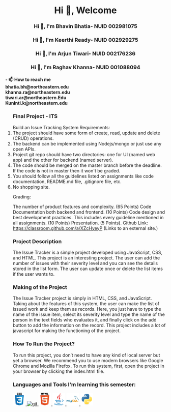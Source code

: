 <h1 align="center">Hi 👋, Welcome</h1>



<h3 align="center">Hi 👋, I'm Bhavin Bhatia- NUID 002981075</h3>
<h3 align="center">Hi 👋, I'm Keerthi Ready- NUID 002929275</h3>
<h3 align="center">Hi 👋, I'm Arjun Tiwari- NUID 002176236</h3>
<h3 align="center">Hi 👋, I'm Raghav Khanna- NUID 001088094</h3>

<h4>- 📫 How to reach me <br>bhatia.bh@northeastern.edu<br>khanna.ra@northeastern.edu <br>tiwari.ar@northeastern.Edu <br>Kuninti.k@northeastern.edu</h4>


<ol><h3>Final Project - ITS </h3>
Build an Issue Tracking System
Requirements:

<li>The project should have some form of create, read, update and delete (CRUD) operations.</li>
<li>The backend can be implemented using Nodejs/mongo or just use any open APIs.</li>
<li>Project git repo should have two directories: one for UI (named web app) and the other for backend (named server).</li>
<li>The code should be merged on the master branch before the deadline. If the code is not in master then it won't be graded.</li>
<li>You should follow all the guidelines listed on assignments like code documentation, README.md file, .gitignore file, etc.</li>
<li>No shopping site.</li>

Grading:

The number of product features and complexity. (65 Points)
Code Documentation both backend and frontend. (10 Points)
Code design and best development practices. This includes every guideline mentioned in all assignments. (10 Points)
Presentation. (5 Points).
Github Link: https://classroom.github.com/a/XZcHyeyP (Links to an external site.)


<h3>Project Description</h3>
The Issue Tracker is a simple project developed using JavaScript, CSS, and HTML. This project is an interesting project. The user can add the number of issues with their severity level and you can see the details stored in the list form. The user can update once or delete the list items if the user wants to.  

<h3>Making of the Project</h3>
The Issue Tracker project is simply in HTML, CSS, and JavaScript. Taking about the features of this system, the user can make the list of issued work and keep them as records. Here, you just have to type the name of the issue item, select its severity level and type the name of the person in the text fields who evaluates it, and finally click on the add button to add the information on the record. This project includes a lot of javascript for making the functioning of the project.

<h3>How To Run the Project?</h3>
To run this project, you don’t need to have any kind of local server but yet a browser. We recommend you to use modern browsers like Google Chrome and Mozilla Firefox. To run this system, first, open the project in your browser by clicking the index.html file. 



<h3 align="left">Languages and Tools I'm learning this semester:</h3>
<p align="left"> 
            <a href="https://www.w3schools.com/css/" target="_blank" rel="noreferrer"> 
            <img src="https://raw.githubusercontent.com/devicons/devicon/master/icons/css3/css3-original-wordmark.svg" alt="css3" width="40" height="40"/> </a> 
            <a href="https://git-scm.com/" target="_blank" rel="noreferrer"> 
            <img src="https://www.vectorlogo.zone/logos/git-scm/git-scm-icon.svg" alt="git" width="40" height="40"/> </a> 
            <a href="https://www.w3.org/html/" target="_blank" rel="noreferrer"> 
            <img src="https://raw.githubusercontent.com/devicons/devicon/master/icons/html5/html5-original-wordmark.svg" alt="html5" width="40" height="40"/> </a> 
            <a href="https://www.java.com" target="_blank" rel="noreferrer"> 
            <img src="https://raw.githubusercontent.com/devicons/devicon/master/icons/java/java-original.svg" alt="java" width="40" height="40"/> </a> 
            <a href="https://www.mysql.com/" target="_blank" rel="noreferrer"> 
            <img src="https://raw.githubusercontent.com/devicons/devicon/master/icons/mysql/mysql-original-wordmark.svg" alt="mysql" width="40" height="40"/> </a> 
            <a href="https://www.python.org" target="_blank" rel="noreferrer"> 
            <img src="https://raw.githubusercontent.com/devicons/devicon/master/icons/python/python-original.svg" alt="python" width="40" height="40"/> </a> </p>

